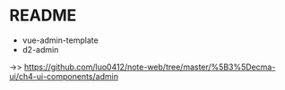 # README

- vue-admin-template
- d2-admin

->> https://github.com/luo0412/note-web/tree/master/%5B3%5Decma-ui/ch4-ui-components/admin